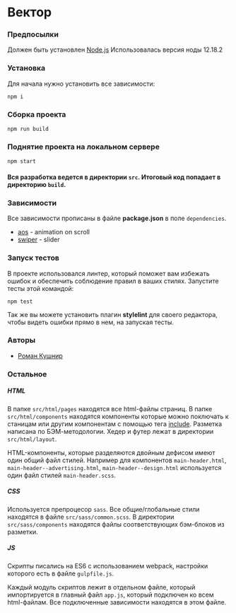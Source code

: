# Вектор

### Предпосылки

Должен быть установлен [Node.js](https://nodejs.org/en/)
Использовалась версия ноды 12.18.2

### Установка
Для начала нужно установить все зависимости:

```
npm i
```

### Сборка проекта

```
npm run build
```

### Поднятие проекта на локальном сервере

```
npm start
```

#### Вся разработка ведется в директории `src`. Итоговый код попадает в директорию `build`.

### Зависимости
Все зависимости прописаны в файле __package.json__ в поле `dependencies`.

* [aos](https://michalsnik.github.io/aos/) - animation on scroll
* [swiper](https://swiperjs.com/) - slider

### Запуск тестов

В проекте использовался линтер, который поможет вам избежать ошибок и обеспечить соблюдение правил в ваших стилях. Запустите тесты этой командой:

```
npm test
```

Так же вы можете установить плагин __stylelint__ для своего редактора, чтобы видеть ошибки прямо в нем, на запуская тесты.

### Авторы

* [Роман Кушнир](https://t.me/raccoonroman)

### Остальное

##### HTML
В папке `src/html/pages` находятся все html-файлы страниц.
В папке `src/html/components` находятся компоненты которые можно поключать к станицам или другим компонентам с помощью тега [include](https://www.npmjs.com/package/posthtml-include).
Разметка написана по БЭМ-методологии.
Хедер и футер лежат в директории `src/html/layout`.

HTML-компоненты, которые разделяются двойным дефисом имеют один общий файл стилей. Например для компонентов `main-header.html`, `main-header--advertising.html`, `main-header--design.html` используется один файл стилей `main-header.scss`.

##### CSS
Используется препроцесор `sass`.
Все общие/глобальные стили находятся в файле `src/sass/common.scss`.
В директории `src/sass/components` находятся файлы соответствующих бэм-блоков из разметки.

##### JS
Скрипты писались на ES6 c использованием webpack, настройки которого есть в файле `gulpfile.js`.

Каждый модуль скриптов лежит в отдельном файле, который импортируется в главный файл `app.js`, который подключен ко всем html-файлам. Все подключенные зависимости находятся в этом файле.

